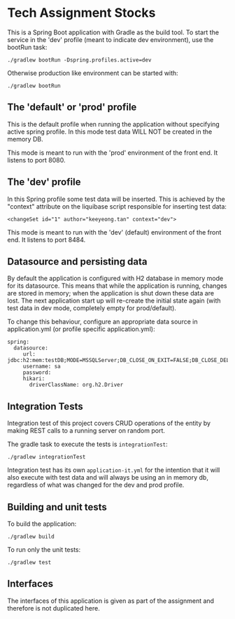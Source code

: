 # Tech Assignment Stocks

This is a Spring Boot application with Gradle as the build tool. To start the service in the 'dev' profile (meant to indicate dev environment), use the bootRun task:

`./gradlew bootRun -Dspring.profiles.active=dev`

Otherwise production like environment can be started with:

`./gradlew bootRun`

## The 'default' or 'prod' profile

This is the default profile when running the application without specifying active spring profile. In this mode test data WILL NOT be created in the memory DB.

This mode is meant to run with the 'prod' environment of the front end. It listens to port 8080.

## The 'dev' profile

In this Spring profile some test data will be inserted. This is achieved by the "context" attribute on the liquibase script responsible for inserting test data:

`<changeSet id="1" author="keeyeong.tan" context="dev">`

This mode is meant to run with the 'dev' (default) environment of the front end. It listens to port 8484.

## Datasource and persisting data

By default the application is configured with H2 database in memory mode for its datasource. This means that while the application is running, changes are stored in memory; when the application is shut down these data are lost. The next application start up will re-create the initial state again (with test data in dev mode, completely empty for prod/default).

To change this behaviour, configure an appropriate data source in application.yml (or profile specific application.yml):

```
spring:
  datasource:
     url: jdbc:h2:mem:testDB;MODE=MSSQLServer;DB_CLOSE_ON_EXIT=FALSE;DB_CLOSE_DELAY=-1
     username: sa
     password:
     hikari:
       driverClassName: org.h2.Driver
```

## Integration Tests

Integration test of this project covers CRUD operations of the entity by making REST calls to a running server on random port.

The gradle task to execute the tests is `integrationTest`:

`./gradlew integrationTest`

Integration test has its own `application-it.yml` for the intention that it will also execute with test data and will always be using an in memory db, regardless of what was changed for the dev and prod profile.

## Building and unit tests

To build the application:

`./gradlew build`

To run only the unit tests:

`./gradlew test`

## Interfaces

The interfaces of this application is given as part of the assignment and therefore is not duplicated here.